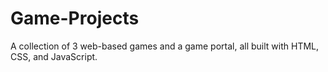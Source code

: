 # Game-Projects
A collection of 3 web-based games and a game portal, all built with HTML, CSS, and JavaScript.
